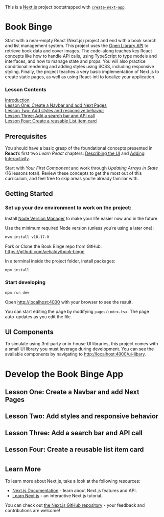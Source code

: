 This is a [Next.js](https://nextjs.org/) project bootstrapped with [`create-next-app`](https://github.com/vercel/next.js/tree/canary/packages/create-next-app).
# Book Binge
Start with a near-empty React (Next.js) project and end with a book search and list management system. This project uses the [Open Library API](https://openlibrary.org/developers/api) to retrieve book data and cover images. The code-along teaches key React concepts like how to handle API calls, using TypeScript to type models and interfaces, and how to manage state and props. You will also practice conditional rendering and adding styles using SCSS, including responsive styling. Finally, the project teaches a very basic implementation of Next.js to create static pages, as well as using React-intl to localize your application.

### Lesson Contents
[Introduction](#-Develop-the-Book-Binge-App)  
[Lesson One: Create a Navbar and add Next Pages](##-Lesson-One:-Create-a-Navbar-and-add-Next-Pages)  
[Lesson Two: Add styles and responsive behavior](##-Lesson-Two:-Add-styles-and-responsive-behavior)  
[Lesson Three: Add a search bar and API call](##-Lesson-Three:-Add-a-search-bar-and-API-call)  
[Lesson Four: Create a reusable List Item card](##-Lesson-Four:-Create-a-reusable-list-item-card)

## Prerequisites

You should have a basic grasp of the foundational concepts presented in **React**’s first two _Learn React_ chapters: [Describing the UI](https://react.dev/learn/describing-the-ui) and [Adding Interactivity](https://react.dev/learn/adding-interactivity).

Start with _Your First Component_ and work through _Updating Arrays in State_ (16 lessons total). Review these concepts to get the most out of this curriculum, and feel free to skip areas you’re already familiar with.


## Getting Started

### Set up your dev environment to work on the project:
Install [Node Version Manager](https://github.com/nvm-sh/nvm?tab=readme-ov-file#installing-and-updating) to make your life easier now and in the future.

Use the minimum required Node version (unless you’re using a later one):
```bash
nvm install v18.17.0
```
Fork or Clone the Book Binge repo from GitHub:
https://github.com/aehaldy/book-binge

In a terminal inside the project folder, install packages:
```bash
npm install
```

### Start developing

```bash
npm run dev
```

Open [http://localhost:4000](http://localhost:3000) with your browser to see the result.

You can start editing the page by modifying `pages/index.tsx`. The page auto-updates as you edit the file.

## UI Components
To simulate using 3rd-party or in-house UI libraries, this project comes with a small UI library you must leverage during development. You can see the available components by navigating to [http://localhost:4000/ui-libary](http://localhost:4000/ui-library).

# Develop the Book Binge App

## Lesson One: Create a Navbar and add Next Pages

## Lesson Two: Add styles and responsive behavior

## Lesson Three: Add a search bar and API call

## Lesson Four: Create a reusable list item card


#
## Learn More

To learn more about Next.js, take a look at the following resources:

- [Next.js Documentation](https://nextjs.org/docs) - learn about Next.js features and API.
- [Learn Next.js](https://nextjs.org/learn) - an interactive Next.js tutorial.

You can check out [the Next.js GitHub repository](https://github.com/vercel/next.js/) - your feedback and contributions are welcome!
